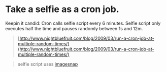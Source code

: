 # Take a selfie as a cron job. 
Keepin it candid: 
Cron calls selfie script every 6 minutes.
Selfie script only executes half the time and pauses randomly between 1s and 12m.

> [http://www.nightbluefruit.com/blog/2009/03/run-a-cron-job-at-multiple-random-times/](http://www.nightbluefruit.com/blog/2009/03/run-a-cron-job-at-multiple-random-times/)

> selfie script uses [imagesnap](http://iharder.sourceforge.net/current/macosx/imagesnap/)

